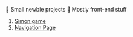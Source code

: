 🌱 Small newbie projects 🔰
Mostly front-end stuff

1. <a href="https://tsm13.github.io/Simon/index.html">Simon game</a>
2. <a href="https://tsm13.github.io/NavPage/index.html">Navigation Page</a>
